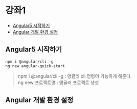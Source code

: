 # 강좌1

 - [Angular5 시작하기](#Angular5-시작하기)
 - [Angular 개발 환경 설정](#Angular-개발-환경-설정)



## Angular5 시작하기

<pre><code>npm i @angular/cli -g
ng new angular-quick-start</code></pre>

> npm i @angular/cli -g : 앵귤러 cli 명령어 가능하게 해준다. <br>
> ng new 프로젝트명 : 앵귤러 프로젝트 생성 <br>

## Angular 개발 환경 설정

